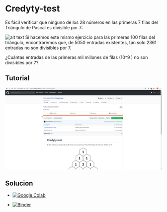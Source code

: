 # Credyty-test
Es fácil verificar que ninguno de los 28 números en las primeras 7 filas del Triángulo de
Pascal es divisible por 7:

![alt text](http://www.livescience.com/images/i/000/076/728/original/pascal-triangle.jpg?interpolation=lanczos-none&downsize=*:1000)
Si hacemos este mismo ejercicio para las primeras 100 filas del triángulo, encontraremos
que, de 5050 entradas existentes, tan solo 2361 entradas no son divisibles por 7.

¿Cuántas entradas de las primeras mil millones de filas (10^9 ) no son divisibles por 7?

## Tutorial
![alt text](https://github.com/lcarcamo1526/Credyty-test/blob/master/img/tutorial.gif?raw=true)


## Solucion
- [![Google Colab](https://colab.research.google.com/assets/colab-badge.svg)](https://colab.research.google.com/drive/1ezZx6U_HDWpMx_OvUqwSsJBQkm6YIdWI)

- [![Binder](https://mybinder.org/badge_logo.svg)](https://mybinder.org/v2/gh/lcarcamo1526/Credyty-test/master?filepath=Credity-Punto-5.ipynb)



